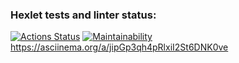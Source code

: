 ### Hexlet tests and linter status:

[![Actions Status](https://github.com/TimeToCodeSomething/frontend-project-44/actions/workflows/hexlet-check.yml/badge.svg)](https://github.com/TimeToCodeSomething/frontend-project-44/actions)
[![Maintainability](https://api.codeclimate.com/v1/badges/9d8818ff28442879c2a1/maintainability)](https://codeclimate.com/github/TimeToCodeSomething/frontend-project-44/maintainability)
https://asciinema.org/a/jipGp3qh4pRlxiI2St6DNK0ve
